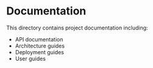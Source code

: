 # Documentation

This directory contains project documentation including:
- API documentation
- Architecture guides
- Deployment guides
- User guides
